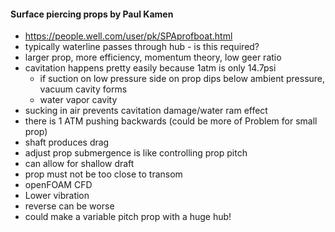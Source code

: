 #### Surface piercing props by Paul Kamen
- https://people.well.com/user/pk/SPAprofboat.html
- typically waterline passes through hub - is this required?
- larger prop, more efficiency, momentum theory, low geer ratio
- cavitation happens pretty easily because 1atm is only 14.7psi
  - if suction on low pressure side on prop dips below ambient pressure,
vacuum cavity forms
  - water vapor cavity
- sucking in air prevents cavitation damage/water ram effect
- there is 1 ATM pushing backwards (could be more of Problem for small prop)
- shaft produces drag
- adjust prop submergence is like controlling prop pitch
- can allow for shallow draft
- prop must not be too close to transom
- openFOAM CFD
- Lower vibration
- reverse can be worse
- could make a variable pitch prop with a huge hub!
